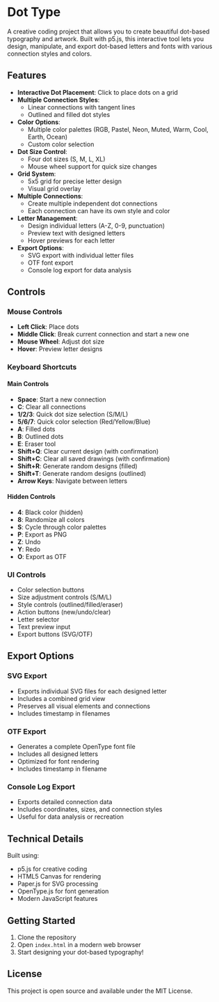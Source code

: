# Dot Type

A creative coding project that allows you to create beautiful dot-based typography and artwork. Built with p5.js, this interactive tool lets you design, manipulate, and export dot-based letters and fonts with various connection styles and colors.

## Features

- **Interactive Dot Placement**: Click to place dots on a grid
- **Multiple Connection Styles**:
  - Linear connections with tangent lines
  - Outlined and filled dot styles
- **Color Options**:
  - Multiple color palettes (RGB, Pastel, Neon, Muted, Warm, Cool, Earth, Ocean)
  - Custom color selection
- **Dot Size Control**:
  - Four dot sizes (S, M, L, XL)
  - Mouse wheel support for quick size changes
- **Grid System**:
  - 5x5 grid for precise letter design
  - Visual grid overlay
- **Multiple Connections**:
  - Create multiple independent dot connections
  - Each connection can have its own style and color
- **Letter Management**:
  - Design individual letters (A-Z, 0-9, punctuation)
  - Preview text with designed letters
  - Hover previews for each letter
- **Export Options**:
  - SVG export with individual letter files
  - OTF font export
  - Console log export for data analysis

## Controls

### Mouse Controls

- **Left Click**: Place dots
- **Middle Click**: Break current connection and start a new one
- **Mouse Wheel**: Adjust dot size
- **Hover**: Preview letter designs

### Keyboard Shortcuts

#### Main Controls

- **Space**: Start a new connection
- **C**: Clear all connections
- **1/2/3**: Quick dot size selection (S/M/L)
- **5/6/7**: Quick color selection (Red/Yellow/Blue)
- **A**: Filled dots
- **B**: Outlined dots
- **E**: Eraser tool
- **Shift+Q**: Clear current design (with confirmation)
- **Shift+C**: Clear all saved drawings (with confirmation)
- **Shift+R**: Generate random designs (filled)
- **Shift+T**: Generate random designs (outlined)
- **Arrow Keys**: Navigate between letters

#### Hidden Controls

- **4**: Black color (hidden)
- **8**: Randomize all colors
- **S**: Cycle through color palettes
- **P**: Export as PNG
- **Z**: Undo
- **Y**: Redo
- **O**: Export as OTF

### UI Controls

- Color selection buttons
- Size adjustment controls (S/M/L)
- Style controls (outlined/filled/eraser)
- Action buttons (new/undo/clear)
- Letter selector
- Text preview input
- Export buttons (SVG/OTF)

## Export Options

### SVG Export

- Exports individual SVG files for each designed letter
- Includes a combined grid view
- Preserves all visual elements and connections
- Includes timestamp in filenames

### OTF Export

- Generates a complete OpenType font file
- Includes all designed letters
- Optimized for font rendering
- Includes timestamp in filename

### Console Log Export

- Exports detailed connection data
- Includes coordinates, sizes, and connection styles
- Useful for data analysis or recreation

## Technical Details

Built using:

- p5.js for creative coding
- HTML5 Canvas for rendering
- Paper.js for SVG processing
- OpenType.js for font generation
- Modern JavaScript features

## Getting Started

1. Clone the repository
2. Open `index.html` in a modern web browser
3. Start designing your dot-based typography!

## License

This project is open source and available under the MIT License.
